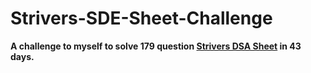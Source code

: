 # Strivers-SDE-Sheet-Challenge
**A challenge to myself to solve 179 question [Strivers DSA Sheet](https://takeuforward.org/interviews/strivers-sde-sheet-top-coding-interview-problems/) in 43 days.**
